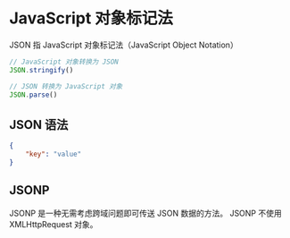 # JavaScript 对象标记法

JSON 指 JavaScript 对象标记法（JavaScript Object Notation）

```js
// JavaScript 对象转换为 JSON
JSON.stringify()

// JSON 转换为 JavaScript 对象
JSON.parse()
```

## JSON 语法

```json
{
    "key": "value"
}
```

## JSONP

JSONP 是一种无需考虑跨域问题即可传送 JSON 数据的方法。
JSONP 不使用 XMLHttpRequest 对象。
